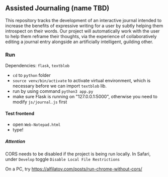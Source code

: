 ## Assisted Journaling (name TBD)
This repository tracks the development of an interactive journal intended to increase the benefits of expressive writing for a user by subtly helping them introspect on their words. Our project will automatically work with the user to help them reframe their thoughts, via the experience of collaboratively editing a journal entry alongside an artificially intelligent, guilding other.

### Run
Dependencies: `flask`, `textblob`
- `cd` to `python` folder
- `source venv/bin/activate` to activate virtual environment, which is necessary before we can import `textblob` lib.
- run by using command `python3 app.py`
- make sure Flask is running on "127.0.0.1:5000", otherwise you need to modify `js/journal.js` first

#### Test frontend
- open `Web-Notepad.html`
- type!

##### Attention
CORS needs to be disabled if the project is being run locally. In Safari, under `Develop` toggle `Disable Local File Restrictions`

On a PC, try https://alfilatov.com/posts/run-chrome-without-cors/
